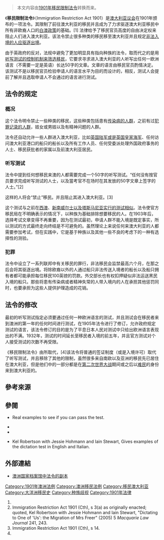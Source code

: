 > 本文内容由[1901年移民限制法令](https://zh.wikipedia.org/wiki/1901年移民限制法令)转换而来。


《**移民限制法令**》（Immigration Restriction Act 1901）是[澳大利亚议会](../Page/澳大利亚议会.md "wikilink")在1901年颁布的一项法令。其限制了前往澳大利亚的移民并且成为了力求驱逐澳大利亚移民中所有非欧裔人口的[白澳政策](../Page/白澳政策.md "wikilink")的基础。\[1\] 法律给予了移民官员高度的自由决定权来阻止人们进入澳大利亚。该法令禁止很多种类的移民移至澳大利亚并且规定[非法入境的人应](https://zh.wikipedia.org/wiki/非法入境 "wikilink")[驱逐出境](https://zh.wikipedia.org/wiki/驱逐出境 "wikilink")。

由于英政府的反对，法规中避免了更加明显具有指向种族的法令，取而代之的是用[听写测试的控制机制来筛选移民](https://zh.wikipedia.org/wiki/听写 "wikilink")，它要求寻求进入澳大利亚的人听写出任何一欧洲语言（不需要一定是英语）长达50字的文章。文章的语言由移民官员酌情决定。该测试不是以移民官员检验申请人的语言水平为目的而设计的，相反，测试人会提前了解并且选取申请人不会通过的语言进行测试。

## 法令的规定

### 概况

这个法令明令禁止一些种类的移民，这些种类包括患有[传染病的人群](https://zh.wikipedia.org/wiki/传染病 "wikilink")，之前有过[犯罪记录的人群](https://zh.wikipedia.org/wiki/犯罪记录 "wikilink")，妓女或男妓以及有精神问题的人群。

法令还自动允许一些人群进入澳大利亚，比如[英国陆军或是](https://zh.wikipedia.org/wiki/英国陆军 "wikilink")[英国皇家海军](https://zh.wikipedia.org/wiki/英国皇家海军 "wikilink")、任何访问澳大利亚港口的船只的船长以及所有工作人员、任何受委派处理外国政府事务的人士、移民获批者的家属以及前澳大利亚居民。

### 听写测试

法令中提到任何想移民来澳的人都需要完成一个50字的听写测试。“任何没有按官员要求完成听写测试的人士，以及當考官不在场时在其发放的50字文章上签字的人士。”\[2\]

这样的人将会“禁止”移民。并且阻止其进入澳大利亚。\[3\]

这个测试与之前在[西澳](https://zh.wikipedia.org/wiki/西澳 "wikilink")、[新南威尔士以及](https://zh.wikipedia.org/wiki/新南威尔士 "wikilink")[塔斯马尼亚实行的测试相似](https://zh.wikipedia.org/wiki/塔斯马尼亚 "wikilink")。法令使官方移民局在不明确表示的情况下，以种族为基础排除想要移民的人。在1903年后，选择考试文章变得不再重要，因为在测试最初，申请人群不能入境是既定事实，所以测试的方式最终走向终结是不可避免的。虽然理论上来说任何来澳大利亚的人都需要参加考试，但在实践中，它是基于种族以及其他一些不良的考虑下的一种有选择性的测验。

### 犯罪

法令中设立了一系列联邦中有关移民的罪行，非法移民会监禁最高六个月，在那之后会将其驱逐出境。将除欧裔以外的人通过船只非法传送入境者的船长以及船只拥有者都可能承担每位移民100英镑的罚款。外交部长也有权扣押疑似非法运送黑民入境的船只。那些将患有传染病或者精神失常的人带入境内的人在承担其他惩罚同时，也要承担为这些人提供护理造成的花销。

## 法令的修改

最初的听写测试指定必须要通过任何一种欧洲语言的测试，并且测试会在移民者来到澳洲的第一年的任何时间进行测试，在1905年法令进行了修订，允许政府规定测试的语言，该法令修订的目的是为了平息日本人民对测试中只给出欧洲语言表现出的不满。1932年，测试的时间延长至移民者入境的前五年，并且官方测试对个人接受测试的次数不再受限。

《移民限制法令》由所取代，\[4\]该法令将普通的签证制度（或是入境许可）取代了听写测试，并且移除了其他的限制，虽然很多来自南欧以及亚洲的移民先已居住在澳大利亚，但是他们中的一部分都是在[第二次世界大战](../Page/第二次世界大战.md "wikilink")期间或之后以[难民](../Page/难民.md "wikilink")的身份来到澳大利亚的。

## 參考來源

## 參閱

  - Real examples to see if you can pass the test.

  -
  -
  - Kel Robertson with Jessie Hohmann and Iain Stewart,  Gives examples of the dictation test in English and Italian.

## 外部連結

  - [澳洲国家档案馆中](https://zh.wikipedia.org/wiki/澳洲国家档案馆 "wikilink")[法令的副本](http://foundingdocs.gov.au/item-sdid-87.html)

[Category:1901年澳洲法例](https://zh.wikipedia.org/wiki/Category:1901年澳洲法例 "wikilink") [Category:澳洲移民法例](https://zh.wikipedia.org/wiki/Category:澳洲移民法例 "wikilink") [Category:移民澳大利亚](https://zh.wikipedia.org/wiki/Category:移民澳大利亚 "wikilink") [Category:大洋洲移民史](https://zh.wikipedia.org/wiki/Category:大洋洲移民史 "wikilink") [Category:种族歧视](https://zh.wikipedia.org/wiki/Category:种族歧视 "wikilink") [Category:1901年法律](https://zh.wikipedia.org/wiki/Category:1901年法律 "wikilink")

1.
2.  Immigration Restriction Act 1901 (Cth), s 3(a) as originally enacted; quoted, Kel Robertson with Jessie Hohmann and Iain Stewart, "Dictating to One of 'Us': the Migration of Mrs Freer" (2005) 5 *Macquarie Law Journal* 241, 243.
3.  Immigration Restriction Act 1901 (Cth), s 14.
4.